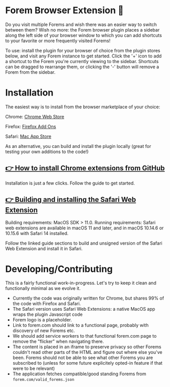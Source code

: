 # Forem Browser Extension 🌱

Do you visit multiple Forems and wish there was an easier way to switch between them? Wish no more: the Forem browser plugin places a sidebar along the left side of your browser window to which you can add shortcuts to your favorite or more frequently visited Forems!

To use: install the plugin for your browser of choice from the plugin stores below, and visit any Forem instance to get started. Click the '+' icon to add a shortcut to the Forem you're currently viewing to the sidebar. Shortcuts can be dragged to rearrange them, or clicking the '-' button will remove a Forem from the sidebar.

# Installation

The easiest way is to install from the browser marketplace of your choice:

Chrome: [Chrome Web Store](https://chrome.google.com/webstore/detail/forem/dnncmjdcbcccmddpebibkolaflnakklo?hl=en-US)

Firefox: [Firefox Add Ons](https://addons.mozilla.org/en-US/firefox/addon/forem/?utm_source=addons.mozilla.org&utm_medium=referral&utm_content=search)

Safari: [Mac App Store](https://apps.apple.com/us/app/forem-for-safari/id1550146455?mt=12)

As an alternative, you can build and install the plugin locally (great for testing your own additions to the code!)
## [👉 How to install Chrome extensions from GitHub](https://dev.to/ben/how-to-install-chrome-extensions-manually-from-github-1612)

Installation is just a few clicks. Follow the guide to get started.

## [👉 Building and installing the Safari Web Extension](https://developer.apple.com/documentation/safariservices/safari_app_extensions/building_a_safari_app_extension#2957926)

Building requirements: MacOS SDK > 11.0.
Running requirements: Safari web extensions are available in macOS 11 and later, and in macOS 10.14.6 or 10.15.6 with Safari 14 installed.

Follow the linked guide sections to build and unsigned version of the Safari Web Extension and install it in Safari.

# Developing/Contributing

This is a fairly functional work-in-progress. Let's try to keep it clean and
functionally minimal as we evolve it.

- Currently the code was originally written for Chrome, but shares 99%
  of the code with Firefox and Safari.
- The Safari version uses Safari Web Extensions: a native MacOS app wraps the plugin Javascript code
- Forem logo is a placeholder.
- Link to forem.com should link to a functional page, probably with discovery of
  new Forems etc.
- We should add service workers to that functional forem.com page to remove the
  "flicker" when navigating there.
- The content is placed in an iframe to preserve privacy so other Forems
  couldn't read other parts of the HTML and figure out where else you've been. Forems should not be able to see what other Forems you
  are subscribed to (unless for some future explicitely opted-in feature if that
  were to be relevant)
- The application fetches compatible/good standing Forems from
  `forem.com/valid_forems.json`
